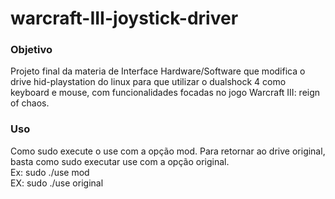 # warcraft-III-joystick-driver

### Objetivo
Projeto final da materia de Interface Hardware/Software que modifica o drive hid-playstation do linux para que utilizar o dualshock 4 como keyboard e mouse, com funcionalidades focadas no jogo Warcraft III: reign of chaos.

### Uso
Como sudo execute o use com a opção mod.
Para retornar ao drive original, basta como sudo executar use com a opção original. <br>
Ex: sudo ./use mod <br>
EX: sudo ./use original
